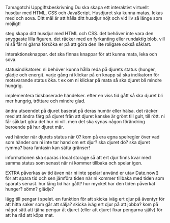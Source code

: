 Tamagotchi
Uppgiftsbeskrivning
Du ska skapa ett interaktivt virtuellt husdjur med HTML, CSS och JavaScript. Husdjuret ska kunna matas, lekas med och sova. Ditt mål är att hålla ditt husdjur nöjt och vid liv så länge som möjligt!

steg
skapa ditt husdjur med HTML och CSS. det behöver inte vara den snyggaste lilla figuren. det räcker med en fyrkanting eller rundaktig blob. vill ni så får ni gärna försöka er på att göra den lite roligare också såklart.

interaktionsknappar. det ska finnas knappar för att kunna mata, leka och sova.

statusindikatorer. ni behöver kunna hålla reda på djurets status (hunger, glädje och energi). varje gång ni klickar på en knapp så ska indikatorn för motsvarande status öka. t ex om ni klickar på mata så ska djuret bli mindre hungrig.

implementera tidsbaserade händelser. efter en viss tid gått så ska djuret bli mer hungrig, tröttare och mindre glad.

ändra utseendet på djuret baserat på deras humör eller hälsa. det räcker med att ändra färg på djuret från att djuret kanske är grönt till gult, till rött. ni får såklart göra det hur ni vill. men det ska synas någon förändring beroende på hur djuret mår.

vad händer när djurets status når 0? kom på era egna spelregler över vad som händer om ni inte tar hand om ert djur? ska djuret dö? ska djuret rymma? bara fantasin kan sätta gränser!

informationen ska sparas i local storage så att ert djur finns kvar med samma status som senast när ni kommer tillbaka och spelar igen.

EXTRA
påverkas av tid även när ni inte spelar! använd er utav Date.now() för att spara tid och sen jämföra tiden när ni kommer tillbaka med tiden som sparats senast. hur lång tid har gått? hur mycket har den tiden påverkat hunger? sömn? glädje?

lägg till pengar i spelet. en funktion för att skicka iväg ert djur på äventyr för att hitta saker som går att sälja? skicka iväg ert djur på att jobba? kom på något sätt att tjäna pengar åt djuret (eller att djuret fixar pengarna själv) för att ha råd att köpa mat.
